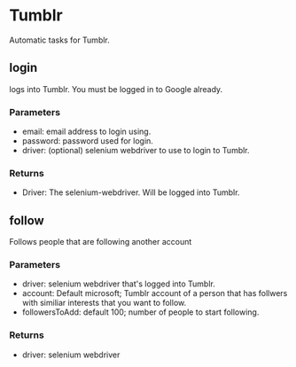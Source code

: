 # Tumblr

Automatic tasks for Tumblr.

## login

logs into Tumblr. You must be logged in to Google already.

### Parameters

* email: email address to login using.
* password: password used for login.
* driver: (optional) selenium webdriver to use to login to Tumblr.

### Returns

* Driver: The selenium-webdriver. Will be logged into Tumblr.

## follow

Follows people that are following another account

### Parameters

* driver: selenium webdriver that's logged into Tumblr.
* account: Default microsoft; Tumblr account of a person that has follwers with similiar interests that you want to follow.
* followersToAdd: default 100; number of people to start following.

### Returns

* driver: selenium webdriver
